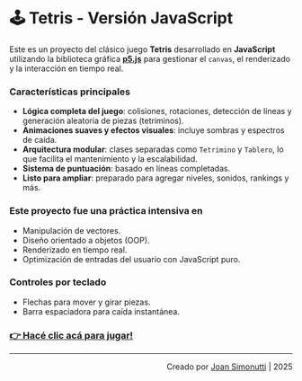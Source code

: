 # 🕹️ Tetris - Versión JavaScript

Este es un proyecto del clásico juego **Tetris** desarrollado en **JavaScript** utilizando la biblioteca gráfica **[p5.js](https://p5js.org/es/)** para gestionar el `canvas`, el renderizado y la interacción en tiempo real.

### Características principales

- **Lógica completa del juego**: colisiones, rotaciones, detección de líneas y generación aleatoria de piezas (tetriminos).
- **Animaciones suaves y efectos visuales**: incluye sombras y espectros de caída.
- **Arquitectura modular**: clases separadas como `Tetrimino` y `Tablero`, lo que facilita el mantenimiento y la escalabilidad.
- **Sistema de puntuación**: basado en líneas completadas.
- **Listo para ampliar**: preparado para agregar niveles, sonidos, rankings y más.

### Este proyecto fue una práctica intensiva en

- Manipulación de vectores.
- Diseño orientado a objetos (OOP).
- Renderizado en tiempo real.
- Optimización de entradas del usuario con JavaScript puro.

### Controles por teclado

- Flechas para mover y girar piezas.
- Barra espaciadora para caída instantánea.

### [👉 Hacé clic acá para jugar!](https://tetris-javascript-flame.vercel.app/)

---

<div align="end">

Creado por [Joan Simonutti](https://www.linkedin.com/in/joansimonutti/) | 2025

</div>
